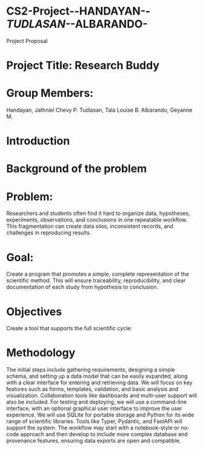 # CS2-Project--HANDAYAN-_-TUDLASAN-_-ALBARANDO-
Project Proposal 

# Project Title: Research Buddy

# Group Members:

Handayan, Jathniel Chevy P.
Tudlasan, Tala Louise B.
Albarando, Geyanne M.


# Introduction

# Background of the problem

# Problem: 
Researchers and students often find it hard to organize data, hypotheses, experiments, observations, and conclusions in one repeatable workflow. This fragmentation can create data silos, inconsistent records, and challenges in reproducing results.

# Goal:
Create a program that promotes a simple, complete representation of the scientific method. This will ensure traceability, reproducibility, and clear documentation of each study from hypothesis to conclusion.

# Objectives
Create a tool that supports the full scientific cycle:

# Methodology

The initial steps include gathering requirements, designing a simple schema, and setting up a data model that can be easily expanded, along with a clear interface for entering and retrieving data. We will focus on key features such as forms, templates, validation, and basic analysis and visualization. Collaboration tools like dashboards and multi-user support will also be included. For testing and deploying, we will use a command-line interface, with an optional graphical user interface to improve the user experience. We will use SQLite for portable storage and Python for its wide range of scientific libraries. Tools like Typer, Pydantic, and FastAPI will support the system. The workflow may start with a notebook-style or no-code approach and then develop to include more complex database and provenance features, ensuring data exports are open and compatible.

